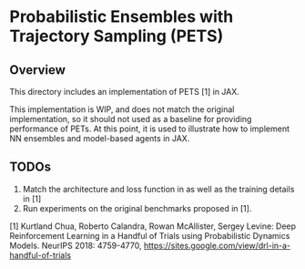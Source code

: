 # Probabilistic Ensembles with Trajectory Sampling (PETS)

## Overview
This directory includes an implementation of
PETS [1] in JAX.

This implementation is WIP, and does not match the original implementation,
so it should not used as a baseline for providing performance of PETs.
At this point, it is used to illustrate how to implement NN ensembles and model-based agents in JAX.

## TODOs
1. Match the architecture and loss function in as well as the training details in [1]
2. Run experiments on the original benchmarks proposed in [1].

[1] Kurtland Chua, Roberto Calandra, Rowan McAllister, Sergey Levine:
Deep Reinforcement Learning in a Handful of Trials using Probabilistic Dynamics Models. NeurIPS 2018: 4759-4770, https://sites.google.com/view/drl-in-a-handful-of-trials
